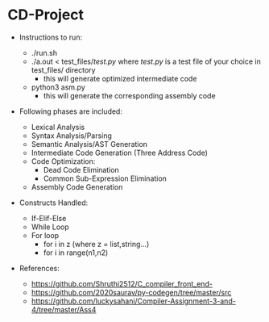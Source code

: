 # CD-Project
+ Instructions to run:
	+ ./run.sh
	+ ./a.out < test_files/_test.py_ where _test.py_ is a test file of your choice in test_files/ directory
		+ this will generate optimized intermediate code
	+ python3 asm.py 
		+ this will generate the corresponding assembly code	

+ Following phases are included:
	+ Lexical Analysis
	+ Syntax Analysis/Parsing
	+ Semantic Analysis/AST Generation
	+ Intermediate Code Generation (Three Address Code)
	+ Code Optimization:
		+ Dead Code Elimination
		+ Common Sub-Expression Elimination
	+ Assembly Code Generation

+ Constructs Handled:
	+ If-Elif-Else
	+ While Loop
	+ For loop
		+ for i in z (where z = list,string...)
		+ for i in range(n1,n2)

+ References: 
	+ https://github.com/Shruthi2512/C_compiler_front_end-
	+ https://github.com/2020saurav/py-codegen/tree/master/src
	+ https://github.com/luckysahani/Compiler-Assignment-3-and-4/tree/master/Ass4
			
